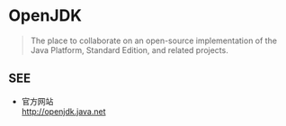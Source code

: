#	OpenJDK

>	The place to collaborate on an open-source implementation of the Java Platform, Standard Edition, and related projects.  

##	SEE

*	官方网站  
	http://openjdk.java.net
